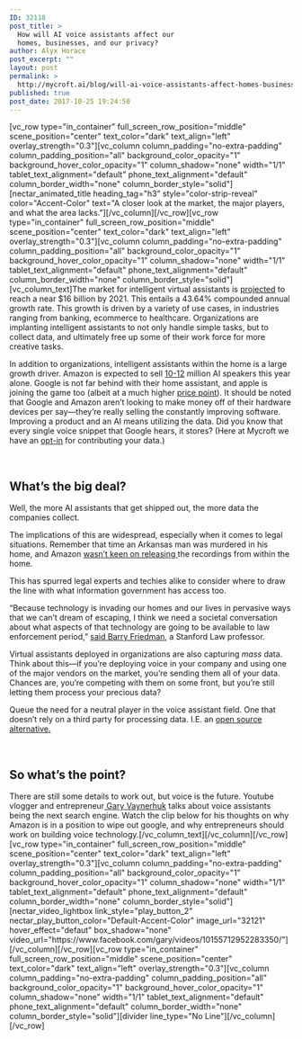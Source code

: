 ```yaml
---
ID: 32118
post_title: >
  How will AI voice assistants affect our
  homes, businesses, and our privacy?
author: Alyx Horace
post_excerpt: ""
layout: post
permalink: >
  http://mycroft.ai/blog/will-ai-voice-assistants-affect-homes-businesses-privacy/
published: true
post_date: 2017-10-25 19:24:50
---
```

[vc_row type="in_container" full_screen_row_position="middle" scene_position="center" text_color="dark" text_align="left" overlay_strength="0.3"][vc_column column_padding="no-extra-padding" column_padding_position="all" background_color_opacity="1" background_hover_color_opacity="1" column_shadow="none" width="1/1" tablet_text_alignment="default" phone_text_alignment="default" column_border_width="none" column_border_style="solid"][nectar_animated_title heading_tag="h3" style="color-strip-reveal" color="Accent-Color" text="A closer look at the market, the major players, and what the area lacks."][/vc_column][/vc_row][vc_row type="in_container" full_screen_row_position="middle" scene_position="center" text_color="dark" text_align="left" overlay_strength="0.3"][vc_column column_padding="no-extra-padding" column_padding_position="all" background_color_opacity="1" background_hover_color_opacity="1" column_shadow="none" width="1/1" tablet_text_alignment="default" phone_text_alignment="default" column_border_width="none" column_border_style="solid"][vc_column_text]The market for intelligent virtual assistants is <a href="http://press.trendforce.com/node/view/2738.html">projected</a> to reach a near $16 billion by 2021. This entails a 43.64% compounded annual growth rate. This growth is driven by a variety of use cases, in industries ranging from banking, ecommerce to healthcare. Organizations are implanting intelligent assistants to not only handle simple tasks, but to collect data, and ultimately free up some of their work force for more creative tasks.

In addition to organizations, intelligent assistants within the home is a large growth driver. Amazon is expected to sell <a href="https://techcrunch.com/2017/08/25/putting-the-voice-assistant-speaker-craze-in-context/">10-12</a> million AI speakers this year alone. Google is not far behind with their home assistant, and apple is joining the game too (albeit at a much higher <a href="https://www.cnet.com/products/apple-homepod/preview/">price point</a>). It should be noted that Google and Amazon aren’t looking to make money off of their hardware devices per say—they’re really selling the constantly improving software. Improving a product and an AI means utilizing the data. Did you know that every single voice snippet that Google hears, it stores? (Here at Mycroft we have an <a href="https://mycroft.ai/blog/building-strong-ai-strategy/">opt-in</a> for contributing your data.)

&nbsp;
<h2>What’s the big deal?</h2>
Well, the more AI assistants that get shipped out, the more data the companies collect.

The implications of this are widespread, especially when it comes to legal situations. Remember that time an Arkansas man was murdered in his home, and Amazon <a href="http://edition.cnn.com/2017/03/07/tech/amazon-echo-alexa-bentonville-arkansas-murder-case/index.html">wasn’t keen on releasing </a>the recordings from within the home.

This has spurred legal experts and techies alike to consider where to draw the line with what information government has access too.

“Because technology is invading our homes and our lives in pervasive ways that we can’t dream of escaping, I think we need a societal conversation about what aspects of that technology are going to be available to law enforcement period,” <a href="http://www.washingtontimes.com/news/2017/may/29/amazon-echo-google-home-devices-raise-privacy-righ/">said Barry Friedman</a>, a Stanford Law professor.

Virtual assistants deployed in organizations are also capturing <em>mass</em> data. Think about this—if you’re deploying voice in your company and using one of the major vendors on the market, you’re sending them all of your data. Chances are, you’re competing with them on some front, but you’re still letting them process your precious data?

Queue the need for a neutral player in the voice assistant field. One that doesn’t rely on a third party for processing data. I.E. an <a href="https://mycroft.ai">open source alternative.</a>

&nbsp;
<h2>So what’s the point?</h2>
There are still some details to work out, but voice is the future. Youtube vlogger and entrepreneur<a href="https://www.youtube.com/user/GaryVaynerchuk"> Gary Vaynerhuk</a> talks about voice assistants being the next search engine. Watch the clip below for his thoughts on why Amazon is in a position to wipe out google, and why entrepreneurs should work on building voice technology.[/vc_column_text][/vc_column][/vc_row][vc_row type="in_container" full_screen_row_position="middle" scene_position="center" text_color="dark" text_align="left" overlay_strength="0.3"][vc_column column_padding="no-extra-padding" column_padding_position="all" background_color_opacity="1" background_hover_color_opacity="1" column_shadow="none" width="1/1" tablet_text_alignment="default" phone_text_alignment="default" column_border_width="none" column_border_style="solid"][nectar_video_lightbox link_style="play_button_2" nectar_play_button_color="Default-Accent-Color" image_url="32121" hover_effect="defaut" box_shadow="none" video_url="https://www.facebook.com/gary/videos/10155712952283350/"][/vc_column][/vc_row][vc_row type="in_container" full_screen_row_position="middle" scene_position="center" text_color="dark" text_align="left" overlay_strength="0.3"][vc_column column_padding="no-extra-padding" column_padding_position="all" background_color_opacity="1" background_hover_color_opacity="1" column_shadow="none" width="1/1" tablet_text_alignment="default" phone_text_alignment="default" column_border_width="none" column_border_style="solid"][divider line_type="No Line"][/vc_column][/vc_row]